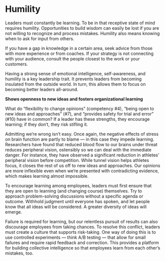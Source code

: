 # Humility

Leaders must constantly be learning. To be in that receptive state of mind requires humility.
Opportunities to build wisdom can easily be lost if you are not willing to recognize and process mistakes. Humility also means knowing when to ask for input from others.

If you have a gap in knowledge in a certain area, seek advice from those with more experience or from coaches. If your strategy is not connecting with your audience, consult the people closest to the work or your customers.

Having a strong sense of emotional intelligence, self-awareness, and humility is a key leadership trait. It prevents leaders from becoming insulated from the outside world. In turn, this allows them to focus on becoming better leaders all-around.

**Shows openness to new ideas and fosters organizational learning**

What do “flexibility to change opinions” (competency #4), “being open to new ideas and approaches” (#7), and “provides safety for trial and error” (#10) have in common? If a leader has these strengths, they encourage learning; if they don’t, they risk stifling it.

Admitting we’re wrong isn’t easy. Once again, the negative effects of stress on brain function are partly to blame — in this case they impede learning. Researchers have found that reduced blood flow to our brains under threat reduces peripheral vision, ostensibly so we can deal with the immediate danger. For instance, they have observed a significant reduction in athletes’ peripheral vision before competition. While tunnel vision helps athletes focus, it closes the rest of us off to new ideas and approaches. Our opinions are more inflexible even when we’re presented with contradicting evidence, which makes learning almost impossible.

To encourage learning among employees, leaders must first ensure that they are open to learning (and changing course) themselves. Try to approach problem-solving discussions without a specific agenda or outcome. Withhold judgment until everyone has spoken, and let people know that all ideas will be considered. A greater diversity of ideas will emerge.

Failure is required for learning, but our relentless pursuit of results can also discourage employees from taking chances. To resolve this conflict, leaders must create a culture that supports risk-taking. One way of doing this is to use controlled experiments — think A/B testing — that allow for small failures and require rapid feedback and correction. This provides a platform for building collective intelligence so that employees learn from each other’s mistakes, too.
